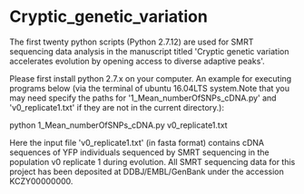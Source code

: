 # Cryptic_genetic_variation

The first twenty python scripts (Python 2.7.12) are used for SMRT sequencing data analysis in the manuscript titled 'Cryptic genetic variation accelerates evolution by opening access to diverse adaptive peaks'.

Please first install python 2.7.x on your computer.
An example for executing programs below (via the terminal of ubuntu 16.04LTS system.Note that you may need specify the paths for '1_Mean_numberOfSNPs_cDNA.py' and 'v0_replicate1.txt' if they are not in the current directory.):

python 1_Mean_numberOfSNPs_cDNA.py v0_replicate1.txt

Here the input file 'v0_replicate1.txt' (in fasta format) contains cDNA sequences of YFP individuals sequenced by SMRT sequencing in the population v0 replicate 1 during evolution. All SMRT sequencing data for this project has been deposited at DDBJ/EMBL/GenBank under the accession KCZY00000000. 
